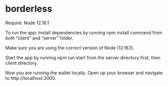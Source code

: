 # borderless
Require: Node 12.16.1

To run the app:
Install dependencies by running npm install command from both “client” and “server” folder.

Make sure you are using the correct version of Node (12.16.1).

Start the app by running  npm run start  from the server directory first, then client directory.

Now you are running the wallet locally. Open up your browser and navigate to http://localhost:3000.

